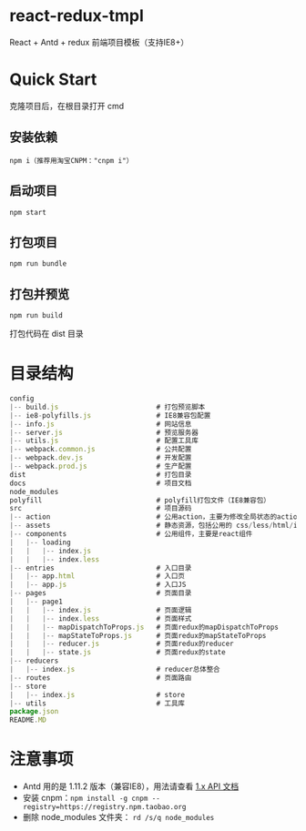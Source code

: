 # react-redux-tmpl

React + Antd + redux 前端项目模板（支持IE8+）

# Quick Start

克隆项目后，在根目录打开 cmd

## 安装依赖

```
npm i（推荐用淘宝CNPM："cnpm i"）
```

## 启动项目

```
npm start
```

## 打包项目

```
npm run bundle
```

## 打包并预览

```
npm run build
```

打包代码在 dist 目录


# 目录结构

```javascript
config
|-- build.js                        # 打包预览脚本
|-- ie8-polyfills.js                # IE8兼容包配置
|-- info.js                         # 网站信息
|-- server.js                       # 预览服务器
|-- utils.js                        # 配置工具库
|-- webpack.common.js               # 公共配置
|-- webpack.dev.js                  # 开发配置
|-- webpack.prod.js                 # 生产配置
dist                                # 打包目录
docs                                # 项目文档
node_modules                        
polyfill                            # polyfill打包文件（IE8兼容包）
src                                 # 项目源码
|-- action                          # 公用action，主要为修改全局状态的action，供给page中的action引入
|-- assets                          # 静态资源，包括公用的 css/less/html/images 等
|-- components                      # 公用组件，主要是react组件
|   |-- loading
|   |   |-- index.js
|   |   |-- index.less
|-- entries                         # 入口目录
|   |-- app.html                    # 入口页
|   |-- app.js                      # 入口JS
|-- pages                           # 页面目录
|   |-- page1                       
|   |   |-- index.js                # 页面逻辑
|   |   |-- index.less              # 页面样式
|   |   |-- mapDispatchToProps.js   # 页面redux的mapDispatchToProps
|   |   |-- mapStateToProps.js   	# 页面redux的mapStateToProps
|   |   |-- reducer.js   			# 页面redux的reducer
|   |   |-- state.js   				# 页面redux的state
|-- reducers                        
|   |-- index.js    				# reducer总体整合                   
|-- routes                          # 页面路由
|-- store                        
|   |-- index.js    				# store
|-- utils                           # 工具库
package.json                        
README.MD
```

# 注意事项

- Antd 用的是 1.11.2 版本（兼容IE8），用法请查看 [1.x API 文档](http://1x.ant.design/)
- 安装 cnpm：```npm install -g cnpm --registry=https://registry.npm.taobao.org```
- 删除 node_modules 文件夹： ```rd /s/q node_modules```
